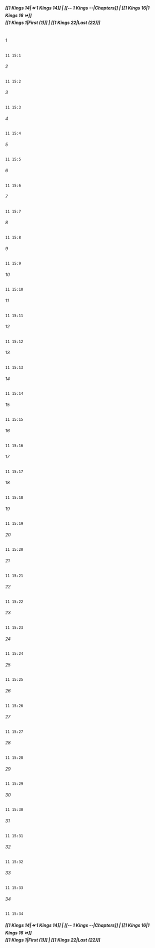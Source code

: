 
##### **[[1 Kings 14|⏪ 1 Kings 14]] | [[-- 1 Kings --|Chapters]] | [[1 Kings 16|1 Kings 16 ⏩]]**<br>**[[1 Kings 1|First (1)]] | [[1 Kings 22|Last (22)]]**<br><br>

###### 1
``` verse
11 15:1
```
###### 2
``` verse
11 15:2
```
###### 3
``` verse
11 15:3
```
###### 4
``` verse
11 15:4
```
###### 5
``` verse
11 15:5
```
###### 6
``` verse
11 15:6
```
###### 7
``` verse
11 15:7
```
###### 8
``` verse
11 15:8
```
###### 9
``` verse
11 15:9
```
###### 10
``` verse
11 15:10
```
###### 11
``` verse
11 15:11
```
###### 12
``` verse
11 15:12
```
###### 13
``` verse
11 15:13
```
###### 14
``` verse
11 15:14
```
###### 15
``` verse
11 15:15
```
###### 16
``` verse
11 15:16
```
###### 17
``` verse
11 15:17
```
###### 18
``` verse
11 15:18
```
###### 19
``` verse
11 15:19
```
###### 20
``` verse
11 15:20
```
###### 21
``` verse
11 15:21
```
###### 22
``` verse
11 15:22
```
###### 23
``` verse
11 15:23
```
###### 24
``` verse
11 15:24
```
###### 25
``` verse
11 15:25
```
###### 26
``` verse
11 15:26
```
###### 27
``` verse
11 15:27
```
###### 28
``` verse
11 15:28
```
###### 29
``` verse
11 15:29
```
###### 30
``` verse
11 15:30
```
###### 31
``` verse
11 15:31
```
###### 32
``` verse
11 15:32
```
###### 33
``` verse
11 15:33
```
###### 34
``` verse
11 15:34
```

##### **[[1 Kings 14|⏪ 1 Kings 14]] | [[-- 1 Kings --|Chapters]] | [[1 Kings 16|1 Kings 16 ⏩]]**<br>**[[1 Kings 1|First (1)]] | [[1 Kings 22|Last (22)]]**
